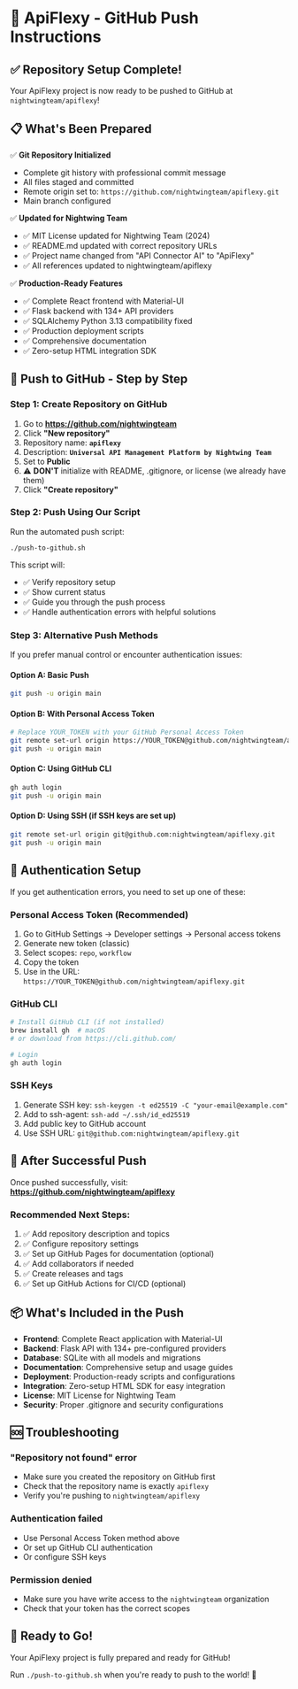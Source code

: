 # 🚀 ApiFlexy - GitHub Push Instructions

## ✅ Repository Setup Complete!

Your ApiFlexy project is now ready to be pushed to GitHub at `nightwingteam/apiflexy`!

## 📋 What's Been Prepared

✅ **Git Repository Initialized**
- Complete git history with professional commit message
- All files staged and committed
- Remote origin set to: `https://github.com/nightwingteam/apiflexy.git`
- Main branch configured

✅ **Updated for Nightwing Team**
- ✅ MIT License updated for Nightwing Team (2024)
- ✅ README.md updated with correct repository URLs
- ✅ Project name changed from "API Connector AI" to "ApiFlexy"
- ✅ All references updated to nightwingteam/apiflexy

✅ **Production-Ready Features**
- ✅ Complete React frontend with Material-UI
- ✅ Flask backend with 134+ API providers
- ✅ SQLAlchemy Python 3.13 compatibility fixed
- ✅ Production deployment scripts
- ✅ Comprehensive documentation
- ✅ Zero-setup HTML integration SDK

## 🎯 Push to GitHub - Step by Step

### Step 1: Create Repository on GitHub

1. Go to **https://github.com/nightwingteam**
2. Click **"New repository"**
3. Repository name: **`apiflexy`**
4. Description: **`Universal API Management Platform by Nightwing Team`**
5. Set to **Public**
6. ⚠️ **DON'T** initialize with README, .gitignore, or license (we already have them)
7. Click **"Create repository"**

### Step 2: Push Using Our Script

Run the automated push script:

```bash
./push-to-github.sh
```

This script will:
- ✅ Verify repository setup
- ✅ Show current status
- ✅ Guide you through the push process
- ✅ Handle authentication errors with helpful solutions

### Step 3: Alternative Push Methods

If you prefer manual control or encounter authentication issues:

#### Option A: Basic Push
```bash
git push -u origin main
```

#### Option B: With Personal Access Token
```bash
# Replace YOUR_TOKEN with your GitHub Personal Access Token
git remote set-url origin https://YOUR_TOKEN@github.com/nightwingteam/apiflexy.git
git push -u origin main
```

#### Option C: Using GitHub CLI
```bash
gh auth login
git push -u origin main
```

#### Option D: Using SSH (if SSH keys are set up)
```bash
git remote set-url origin git@github.com:nightwingteam/apiflexy.git
git push -u origin main
```

## 🔐 Authentication Setup

If you get authentication errors, you need to set up one of these:

### Personal Access Token (Recommended)
1. Go to GitHub Settings → Developer settings → Personal access tokens
2. Generate new token (classic)
3. Select scopes: `repo`, `workflow`
4. Copy the token
5. Use in the URL: `https://YOUR_TOKEN@github.com/nightwingteam/apiflexy.git`

### GitHub CLI
```bash
# Install GitHub CLI (if not installed)
brew install gh  # macOS
# or download from https://cli.github.com/

# Login
gh auth login
```

### SSH Keys
1. Generate SSH key: `ssh-keygen -t ed25519 -C "your-email@example.com"`
2. Add to ssh-agent: `ssh-add ~/.ssh/id_ed25519`
3. Add public key to GitHub account
4. Use SSH URL: `git@github.com:nightwingteam/apiflexy.git`

## 🎉 After Successful Push

Once pushed successfully, visit: **https://github.com/nightwingteam/apiflexy**

### Recommended Next Steps:
1. ✅ Add repository description and topics
2. ✅ Configure repository settings
3. ✅ Set up GitHub Pages for documentation (optional)
4. ✅ Add collaborators if needed
5. ✅ Create releases and tags
6. ✅ Set up GitHub Actions for CI/CD (optional)

## 📦 What's Included in the Push

- **Frontend**: Complete React application with Material-UI
- **Backend**: Flask API with 134+ pre-configured providers
- **Database**: SQLite with all models and migrations
- **Documentation**: Comprehensive setup and usage guides
- **Deployment**: Production-ready scripts and configurations
- **Integration**: Zero-setup HTML SDK for easy integration
- **License**: MIT License for Nightwing Team
- **Security**: Proper .gitignore and security configurations

## 🆘 Troubleshooting

### "Repository not found" error
- Make sure you created the repository on GitHub first
- Check that the repository name is exactly `apiflexy`
- Verify you're pushing to `nightwingteam/apiflexy`

### Authentication failed
- Use Personal Access Token method above
- Or set up GitHub CLI authentication
- Or configure SSH keys

### Permission denied
- Make sure you have write access to the `nightwingteam` organization
- Check that your token has the correct scopes

## 🚀 Ready to Go!

Your ApiFlexy project is fully prepared and ready for GitHub! 

Run `./push-to-github.sh` when you're ready to push to the world! 🌟 